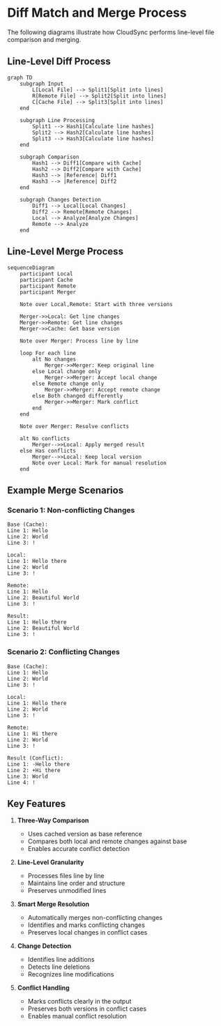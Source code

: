# Diff Match and Merge Process

The following diagrams illustrate how CloudSync performs line-level file comparison and merging.

## Line-Level Diff Process

```mermaid
graph TD
    subgraph Input
        L[Local File] --> Split1[Split into lines]
        R[Remote File] --> Split2[Split into lines]
        C[Cache File] --> Split3[Split into lines]
    end

    subgraph Line Processing
        Split1 --> Hash1[Calculate line hashes]
        Split2 --> Hash2[Calculate line hashes]
        Split3 --> Hash3[Calculate line hashes]
    end

    subgraph Comparison
        Hash1 --> Diff1[Compare with Cache]
        Hash2 --> Diff2[Compare with Cache]
        Hash3 --> |Reference| Diff1
        Hash3 --> |Reference| Diff2
    end

    subgraph Changes Detection
        Diff1 --> Local[Local Changes]
        Diff2 --> Remote[Remote Changes]
        Local --> Analyze[Analyze Changes]
        Remote --> Analyze
    end
```

## Line-Level Merge Process

```mermaid
sequenceDiagram
    participant Local
    participant Cache
    participant Remote
    participant Merger

    Note over Local,Remote: Start with three versions

    Merger->>Local: Get line changes
    Merger->>Remote: Get line changes
    Merger->>Cache: Get base version

    Note over Merger: Process line by line

    loop For each line
        alt No changes
            Merger->>Merger: Keep original line
        else Local change only
            Merger->>Merger: Accept local change
        else Remote change only
            Merger->>Merger: Accept remote change
        else Both changed differently
            Merger->>Merger: Mark conflict
        end
    end

    Note over Merger: Resolve conflicts

    alt No conflicts
        Merger-->>Local: Apply merged result
    else Has conflicts
        Merger-->>Local: Keep local version
        Note over Local: Mark for manual resolution
    end
```

## Example Merge Scenarios

### Scenario 1: Non-conflicting Changes
```
Base (Cache):
Line 1: Hello
Line 2: World
Line 3: !

Local:
Line 1: Hello there
Line 2: World
Line 3: !

Remote:
Line 1: Hello
Line 2: Beautiful World
Line 3: !

Result:
Line 1: Hello there
Line 2: Beautiful World
Line 3: !
```

### Scenario 2: Conflicting Changes
```
Base (Cache):
Line 1: Hello
Line 2: World
Line 3: !

Local:
Line 1: Hello there
Line 2: World
Line 3: !

Remote:
Line 1: Hi there
Line 2: World
Line 3: !

Result (Conflict):
Line 1: -Hello there
Line 2: +Hi there
Line 3: World
Line 4: !
```

## Key Features

1. **Three-Way Comparison**
   - Uses cached version as base reference
   - Compares both local and remote changes against base
   - Enables accurate conflict detection

2. **Line-Level Granularity**
   - Processes files line by line
   - Maintains line order and structure
   - Preserves unmodified lines

3. **Smart Merge Resolution**
   - Automatically merges non-conflicting changes
   - Identifies and marks conflicting changes
   - Preserves local changes in conflict cases

4. **Change Detection**
   - Identifies line additions
   - Detects line deletions
   - Recognizes line modifications

5. **Conflict Handling**
   - Marks conflicts clearly in the output
   - Preserves both versions in conflict cases
   - Enables manual conflict resolution
